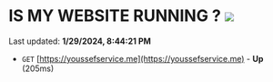 # IS MY WEBSITE RUNNING ? [![](https://img.shields.io/static/v1?label=Sponsor&message=%E2%9D%A4&logo=GitHub&color=%23fe8e86)](https://github.com/sponsors/<username>)

Last updated: **1/29/2024, 8:44:21 PM**

- `GET` [https://youssefservice.me](https://youssefservice.me) - **Up** (205ms)
